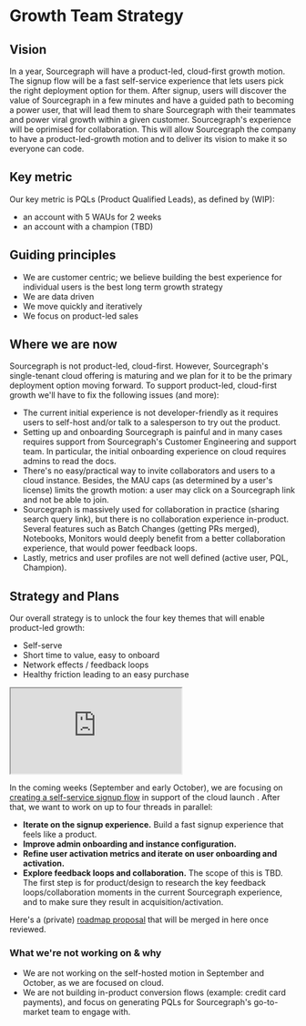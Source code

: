 # Growth Team Strategy

## Vision

In a year, Sourcegraph will have a product-led, cloud-first growth motion. The signup flow will be a fast self-service experience that lets users pick the right deployment option for them. After signup, users will discover the value of Sourcegraph in a few minutes and have a guided path to becoming a power user, that will lead them to share Sourcegraph with their teammates and power viral growth within a given customer. Sourcegraph's experience will be oprimised for collaboration. This will allow Sourcegraph the company to have a product-led-growth motion and to deliver its vision to make it so everyone can code.

## Key metric

Our key metric is PQLs (Product Qualified Leads), as defined by (WIP):

- an account with 5 WAUs for 2 weeks
- an account with a champion (TBD)

## Guiding principles

- We are customer centric; we believe building the best experience for individual users is the best long term growth strategy
- We are data driven
- We move quickly and iteratively
- We focus on product-led sales

## Where we are now

Sourcegraph is not product-led, cloud-first. However, Sourcegraph's single-tenant cloud offering is maturing and we plan for it to be the primary deployment option moving forward. To support product-led, cloud-first growth we'll have to fix the following issues (and more):

- The current initial experience is not developer-friendly as it requires users to self-host and/or talk to a salesperson to try out the product.
- Setting up and onboarding Sourcegraph is painful and in many cases requires support from Sourcegraph's Customer Engineering and support team. In particular, the initial onboarding experience on cloud requires admins to read the docs.
- There's no easy/practical way to invite collaborators and users to a cloud instance. Besides, the MAU caps (as determined by a user's license) limits the growth motion: a user may click on a Sourcegraph link and not be able to join.
- Sourcegraph is massively used for collaboration in practice (sharing search query link), but there is no collaboration experience in-product. Several features such as Batch Changes (getting PRs merged), Notebooks, Monitors would deeply benefit from a better collaboration experience, that would power feedback loops.
- Lastly, metrics and user profiles are not well defined (active user, PQL, Champion).

## Strategy and Plans

Our overall strategy is to unlock the four key themes that will enable product-led growth:

- Self-serve
- Short time to value, easy to onboard
- Network effects / feedback loops
- Healthy friction leading to an easy purchase

<iframe src="https://docs.google.com/presentation/d/e/2PACX-1vThxOgLUUK2EfBhYRoCPwfKcw8wiarmD7uaTtmQpB1_WL7oho1377pRT8Vv6l7avKtCdK4T1o9Qaqng/embed?start=false&loop=false&delayms=3000&slide=id.g1581317b2af_2_0" allow="fullscreen" title="Product Led Growth"></iframe>

In the coming weeks (September and early October), we are focusing on [creating a self-service signup flow](https://docs.google.com/document/d/1aUfXlt5AGwhG7tIF8dPRmsLhFL8TuvPKFvXlOsxgFws) in support of the cloud launch . After that, we want to work on up to four threads in parallel:

- **Iterate on the signup experience.** Build a fast signup experience that feels like a product.
- **Improve admin onboarding and instance configuration.**
- **Refine user activation metrics and iterate on user onboarding and activation.**
- **Explore feedback loops and collaboration.** The scope of this is TBD. The first step is for product/design to research the key feedback loops/collaboration moments in the current Sourcegraph experience, and to make sure they result in acquisition/activation.

Here's a (private) [roadmap proposal](https://docs.google.com/document/d/1HSSHT_qW3f6unEl3VXZNZi9Uw13wX-l9e0LYJEKOrdY/edit#) that will be merged in here once reviewed.

### What we're not working on & why

- We are not working on the self-hosted motion in September and October, as we are focused on cloud.
- We are not building in-product conversion flows (example: credit card payments), and focus on generating PQLs for Sourcegraph's go-to-market team to engage with.
